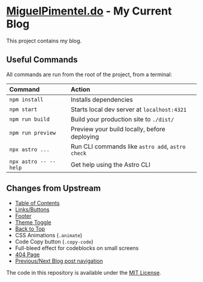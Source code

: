 # [MiguelPimentel.do](https://miguelpimentel.do/) - My Current Blog

This project contains my blog.

## Useful Commands

All commands are run from the root of the project, from a terminal:

| Command               | Action                                           |
| :-------------------- | :----------------------------------------------- |
| `npm install`         | Installs dependencies                            |
| `npm start`           | Starts local dev server at `localhost:4321`      |
| `npm run build`       | Build your production site to `./dist/`          |
| `npm run preview`     | Preview your build locally, before deploying     |
| `npx astro ...`       | Run CLI commands like `astro add`, `astro check` |
| `npx astro -- --help` | Get help using the Astro CLI                     |

## Changes from Upstream

- [Table of Contents](./src/components/TableOfContents.astro)
- [Links/Buttons](./src/components/Link.astro)
- [Footer](./src/components/Footer.astro)
- [Theme Toggle](./src/components/ThemeToggle.astro)
- [Back to Top](./src/components/BackToTop.astro)
- CSS Animations (`.animate`)
- Code Copy button (`.copy-code`)
- Full-bleed effect for codeblocks on small screens
- [404 Page](./src/pages/404.astro)
- [Previous/Next Blog post navigation](./src/components/PostNavigation.astro)

The code in this repository is available under the [MIT License](LICENSE).
